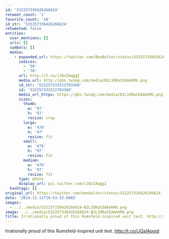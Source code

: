 ```yaml
---
id: '532257336426266624'
retweet_count: '1'
favorite_count: '10'
id_str: '532257336426266624'
retweeted: false
entities:
  user_mentions: []
  urls: []
  symbols: []
  media:
    - expanded_url: https://twitter.com/BenBalter/status/532257336426266624/photo/1
      indices:
        - '56'
        - '78'
      url: http://t.co/iJQsIAqggI
      media_url: http://pbs.twimg.com/media/B2L1ORaCEAAmkMG.png
      id_str: '532257331522703360'
      id: '532257331522703360'
      media_url_https: https://pbs.twimg.com/media/B2L1ORaCEAAmkMG.png
      sizes:
        thumb:
          w: '97'
          h: '97'
          resize: crop
        large:
          w: '478'
          h: '97'
          resize: fit
        small:
          w: '478'
          h: '97'
          resize: fit
        medium:
          w: '478'
          h: '97'
          resize: fit
      type: photo
      display_url: pic.twitter.com/iJQsIAqggI
  hashtags: []
original_url: https://twitter.com/benbalter/status/532257336426266624
date: '2014-11-11T19:43:32.000Z'
images:
  - ../../media/532257336426266624-B2L1ORaCEAAmkMG.png
image: ../../media/532257336426266624-B2L1ORaCEAAmkMG.png
title: Irrationally proud of this Rumsfeld-inspired unit test. http://t.co/iJQsIAqggI
---
```


Irrationally proud of this Rumsfeld-inspired unit test. http://t.co/iJQsIAqggI